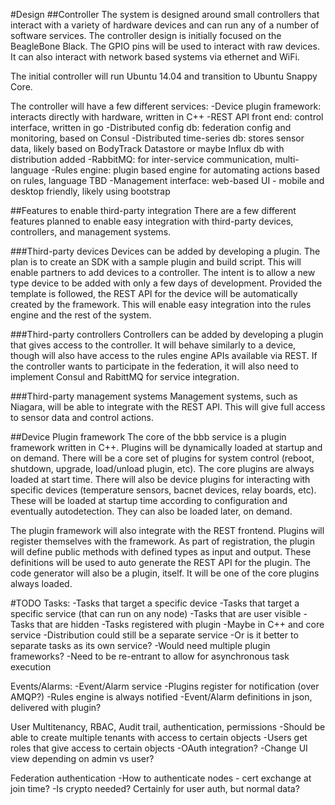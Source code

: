 #Design
##Controller
The system is designed around small controllers that interact with a variety of hardware devices and can run any of a number of software services.  The controller design is initially focused on the BeagleBone Black.  The GPIO pins will be used to interact with raw devices.  It can also interact with network based systems via ethernet and WiFi.

The initial controller will run Ubuntu 14.04 and transition to Ubuntu Snappy Core.

The controller will have a few different services:
-Device plugin framework: interacts directly with hardware, written in C++
-REST API front end: control interface, written in go
-Distributed config db: federation config and monitoring, based on Consul
-Distributed time-series db: stores sensor data, likely based on BodyTrack Datastore or maybe Influx db with distribution added
-RabbitMQ: for inter-service communication, multi-language
-Rules engine: plugin based engine for automating actions based on rules, language TBD
-Management interface: web-based UI - mobile and desktop friendly, likely using bootstrap

##Features to enable third-party integration
There are a few different features planned to enable easy integration with third-party devices, controllers, and management systems.

###Third-party devices
Devices can be added by developing a plugin.  The plan is to create an SDK with a sample plugin and build script.  This will enable partners to add devices to a controller.  The intent is to allow a new type device to be added with only a few days of development.  Provided the template is followed, the REST API for the device will be automatically created by the framework.  This will enable easy integration into the rules engine and the rest of the system.

###Third-party controllers
Controllers can be added by developing a plugin that gives access to the controller.  It will behave similarly to a device, though will also have access to the rules engine APIs available via REST.  If the controller wants to participate in the federation, it will also need to implement Consul and RabittMQ for service integration.

###Third-party management systems
Management systems, such as Niagara, will be able to integrate with the REST API.  This will give full access to sensor data and control actions.

##Device Plugin framework
The core of the bbb service is a plugin framework written in C++.  Plugins will be dynamically loaded at startup and on demand.  There will be a core set of plugins for system control (reboot, shutdown, upgrade, load/unload plugin, etc).  The core plugins are always loaded at start time.  There will also be device plugins for interacting with specific devices (temperature sensors, bacnet devices, relay boards, etc).  These will be loaded at startup time according to configuration and eventually autodetection.  They can also be loaded later, on demand.

The plugin framework will also integrate with the REST frontend.  Plugins will register themselves with the framework.  As part of registration, the plugin will define public methods with defined types as input and output.  These definitions will be used to auto generate the REST API for the plugin.  The code generator will also be a plugin, itself.  It will be one of the core plugins always loaded.  

#TODO
Tasks:
-Tasks that target a specific device
-Tasks that target a specific service (that can run on any node)
-Tasks that are user visible
-Tasks that are hidden
-Tasks registered with plugin
-Maybe in C++ and core service
  -Distribution could still be a separate service
  -Or is it better to separate tasks as its own service?
    -Would need multiple plugin frameworks?
-Need to be re-entrant to allow for asynchronous task execution

Events/Alarms:
-Event/Alarm service
-Plugins register for notification (over AMQP?)
-Rules engine is always notified
-Event/Alarm definitions in json, delivered with plugin?

User Multitenancy, RBAC, Audit trail, authentication, permissions
-Should be able to create multiple tenants with access to certain objects
-Users get roles that give access to certain objects
-OAuth integration?
-Change UI view depending on admin vs user?

Federation authentication
-How to authenticate nodes - cert exchange at join time?
-Is crypto needed?  Certainly for user auth, but normal data?
